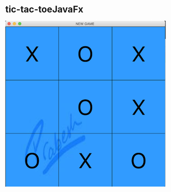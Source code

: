 # tic-tac-toeJavaFx
![alt text](https://raw.githubusercontent.com/pkda5203/tic-tac-toeJavaFx/master/Screen%20Shot%202019-08-22%20at%2012.07.11%20PM.png)
